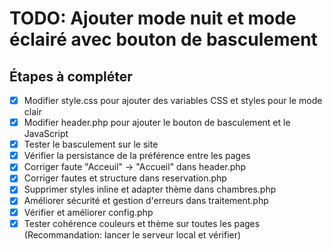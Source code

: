 # TODO: Ajouter mode nuit et mode éclairé avec bouton de basculement

## Étapes à compléter
- [x] Modifier style.css pour ajouter des variables CSS et styles pour le mode clair
- [x] Modifier header.php pour ajouter le bouton de basculement et le JavaScript
- [x] Tester le basculement sur le site
- [x] Vérifier la persistance de la préférence entre les pages
- [x] Corriger faute "Acceuil" → "Accueil" dans header.php
- [x] Corriger fautes et structure dans reservation.php
- [x] Supprimer styles inline et adapter thème dans chambres.php
- [x] Améliorer sécurité et gestion d'erreurs dans traitement.php
- [x] Vérifier et améliorer config.php
- [x] Tester cohérence couleurs et thème sur toutes les pages (Recommandation: lancer le serveur local et vérifier)
